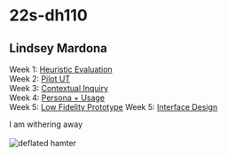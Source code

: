 # 22s-dh110
## Lindsey Mardona

Week 1: [Heuristic Evaluation](https://github.com/lindseymardona/22s-dh110/blob/main/week-01/heuristic-evaluation.md)\
Week 2: [Pilot UT](https://github.com/lindseymardona/22s-dh110/blob/main/week-02/usability-testing.md)\
Week 3: [Contextual Inquiry](https://github.com/lindseymardona/22s-dh110/blob/main/week-03/contextual-inquiry.md)\
Week 4: [Persona + Usage](https://github.com/lindseymardona/22s-dh110/blob/main/week-04/persona.md)\
Week 5: [Low Fidelity Prototype](https://github.com/lindseymardona/22s-dh110/blob/main/week-05/lowfidelityprototype.md)
Week 5: [Interface Design](https://github.com/lindseymardona/22s-dh110/blob/main/week-06/interfacedesign.md)

I am withering away\
\
![deflated hamter](https://pbs.twimg.com/media/FPE0MhxVEAEsNZk?format=png&name=900x900)
